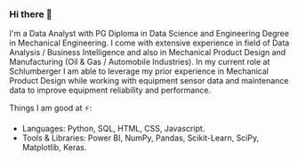 ### Hi there 👋

<!--
**Gaurav-Katoch/Gaurav-Katoch** is a ✨ _special_ ✨ repository because its `README.md` (this file) appears on your GitHub profile.


Here are some ideas to get you started:

- 🔭 I’m currently working on ...
- 🌱 I’m currently learning ...
- 👯 I’m looking to collaborate on ...
- 🤔 I’m looking for help with ...
- 💬 Ask me about ...
- 📫 How to reach me: ...
- 😄 Pronouns: ...
- ⚡ Fun fact: ...
-->

I'm a Data Analyst with PG Diploma in Data Science and Engineering Degree in Mechanical Engineering. I come with extensive experience in field of Data Analysis / Business Intelligence and also in Mechanical Product Design and Manufacturing (Oil & Gas / Automobile Industries). In my current role at Schlumberger I am able to leverage my prior experience in Mechanical Product Design while working with equipment sensor data and maintenance data to improve equipment reliability and performance.

Things I am good at ⚡:
- Languages: Python, SQL, HTML, CSS, Javascript.
- Tools & Libraries: Power BI, NumPy, Pandas, Scikit-Learn, SciPy, Matplotlib, Keras.

